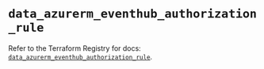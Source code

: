 # `data_azurerm_eventhub_authorization_rule`

Refer to the Terraform Registry for docs: [`data_azurerm_eventhub_authorization_rule`](https://registry.terraform.io/providers/hashicorp/azurerm/4.36.0/docs/data-sources/eventhub_authorization_rule).
